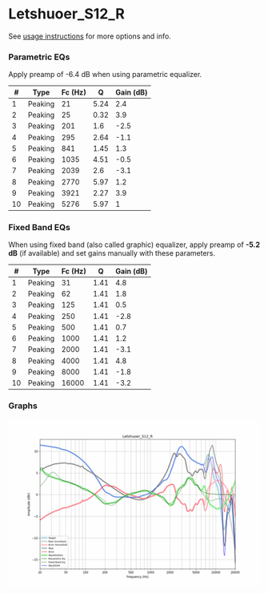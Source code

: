 # Letshuoer_S12_R
See [usage instructions](https://github.com/jaakkopasanen/AutoEq#usage) for more options and info.

### Parametric EQs
Apply preamp of -6.4 dB when using parametric equalizer.

|   # | Type    |   Fc (Hz) |    Q |   Gain (dB) |
|-----|---------|-----------|------|-------------|
|   1 | Peaking |        21 | 5.24 |         2.4 |
|   2 | Peaking |        25 | 0.32 |         3.9 |
|   3 | Peaking |       201 | 1.6  |        -2.5 |
|   4 | Peaking |       295 | 2.64 |        -1.1 |
|   5 | Peaking |       841 | 1.45 |         1.3 |
|   6 | Peaking |      1035 | 4.51 |        -0.5 |
|   7 | Peaking |      2039 | 2.6  |        -3.1 |
|   8 | Peaking |      2770 | 5.97 |         1.2 |
|   9 | Peaking |      3921 | 2.27 |         3.9 |
|  10 | Peaking |      5276 | 5.97 |         1   |

### Fixed Band EQs
When using fixed band (also called graphic) equalizer, apply preamp of **-5.2 dB** (if available) and set gains manually with these parameters.

|   # | Type    |   Fc (Hz) |    Q |   Gain (dB) |
|-----|---------|-----------|------|-------------|
|   1 | Peaking |        31 | 1.41 |         4.8 |
|   2 | Peaking |        62 | 1.41 |         1.8 |
|   3 | Peaking |       125 | 1.41 |         0.5 |
|   4 | Peaking |       250 | 1.41 |        -2.8 |
|   5 | Peaking |       500 | 1.41 |         0.7 |
|   6 | Peaking |      1000 | 1.41 |         1.2 |
|   7 | Peaking |      2000 | 1.41 |        -3.1 |
|   8 | Peaking |      4000 | 1.41 |         4.8 |
|   9 | Peaking |      8000 | 1.41 |        -1.8 |
|  10 | Peaking |     16000 | 1.41 |        -3.2 |

### Graphs
![](./Letshuoer_S12_R.png)
